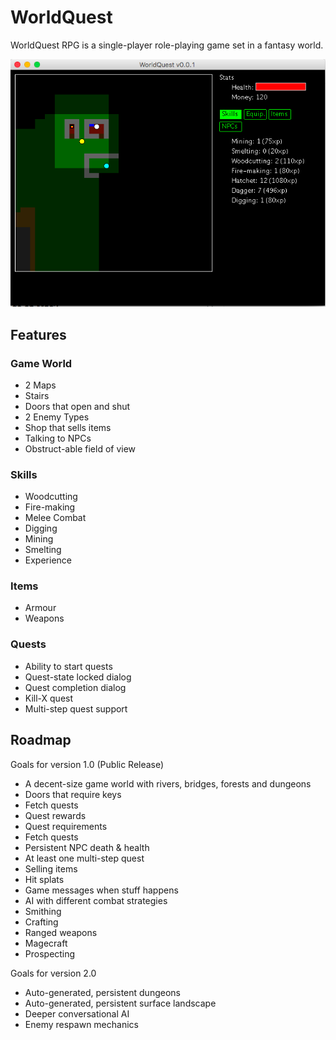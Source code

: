 # WorldQuest

WorldQuest RPG is a single-player role-playing game set in a fantasy world.

![Screenshot](screenshot1.jpg "Screenshot")

## Features

### Game World

* 2 Maps
* Stairs
* Doors that open and shut
* 2 Enemy Types
* Shop that sells items
* Talking to NPCs
* Obstruct-able field of view

### Skills

* Woodcutting
* Fire-making
* Melee Combat
* Digging
* Mining
* Smelting
* Experience

### Items

* Armour
* Weapons

### Quests

* Ability to start quests
* Quest-state locked dialog
* Quest completion dialog
* Kill-X quest
* Multi-step quest support

## Roadmap

Goals for version 1.0 (Public Release)

* A decent-size game world with rivers, bridges, forests and dungeons
* Doors that require keys
* Fetch quests
* Quest rewards
* Quest requirements
* Fetch quests
* Persistent NPC death & health
* At least one multi-step quest
* Selling items
* Hit splats
* Game messages when stuff happens
* AI with different combat strategies
* Smithing
* Crafting
* Ranged weapons
* Magecraft
* Prospecting

Goals for version 2.0

* Auto-generated, persistent dungeons
* Auto-generated, persistent surface landscape
* Deeper conversational AI
* Enemy respawn mechanics
